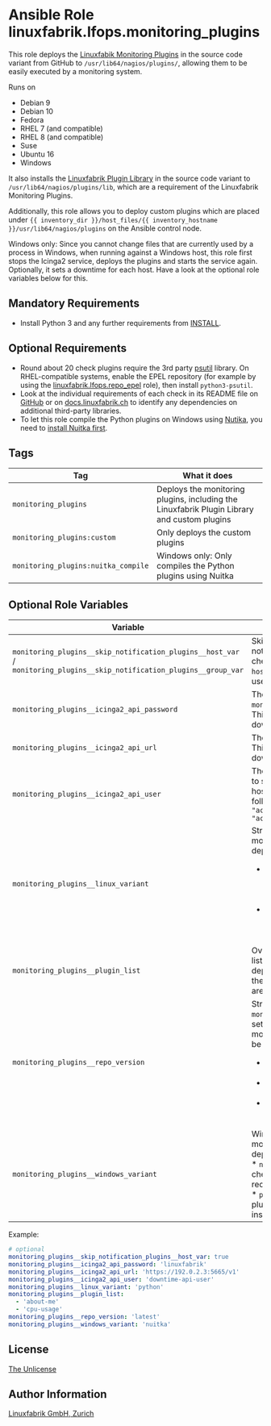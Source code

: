 # Ansible Role linuxfabrik.lfops.monitoring_plugins

This role deploys the [Linuxfabik Monitoring Plugins](https://github.com/Linuxfabrik/monitoring-plugins) in the source code variant from GitHub to `/usr/lib64/nagios/plugins/`, allowing them to be easily executed by a monitoring system.

Runs on

* Debian 9
* Debian 10
* Fedora
* RHEL 7 (and compatible)
* RHEL 8 (and compatible)
* Suse
* Ubuntu 16
* Windows

It also installs the [Linuxfabrik Plugin Library](https://github.com/Linuxfabrik/monitoring-plugins) in the source code variant to `/usr/lib64/nagios/plugins/lib`, which are a requirement of the Linuxfabrik Monitoring Plugins.

Additionally, this role allows you to deploy custom plugins which are placed under `{{ inventory_dir }}/host_files/{{ inventory_hostname }}/usr/lib64/nagios/plugins` on the Ansible control node.

Windows only: Since you cannot change files that are currently used by a process in Windows, when running against a Windows host, this role first stops the Icinga2 service, deploys the plugins and starts the service again. Optionally, it sets a downtime for each host. Have a look at the optional role variables below for this.


## Mandatory Requirements

* Install Python 3 and any further requirements from [INSTALL](https://github.com/Linuxfabrik/monitoring-plugins/blob/main/INSTALL.rst#python-run-from-source-code).


## Optional Requirements

* Round about 20 check plugins require the 3rd party [psutil](https://psutil.readthedocs.io/en/latest/) library. On RHEL-compatible systems, enable the EPEL repository (for example by using the [linuxfabrik.lfops.repo_epel](https://github.com/Linuxfabrik/lfops/tree/main/roles/repo_epel) role), then install `python3-psutil`.
* Look at the individual requirements of each check in its README file on [GitHub](https://github.com/Linuxfabrik/monitoring-plugins) or on [docs.linuxfabrik.ch](https://docs.linuxfabrik.ch/monitoring-plugins/000-check-plugins.html) to identify any dependencies on additional third-party libraries.
* To let this role compile the Python plugins on Windows using [Nutika](https://nuitka.net/), you need to [install Nuitka first](https://nuitka.net/doc/download.html#pypi).


## Tags

| Tag                                 | What it does                                                                                |
| ---                                 | ------------                                                                                |
| `monitoring_plugins`                | Deploys the monitoring plugins, including the Linuxfabrik Plugin Library and custom plugins |
| `monitoring_plugins:custom`         | Only deploys the custom plugins                                                             |
| `monitoring_plugins:nuitka_compile` | Windows only: Only compiles the Python plugins using Nuitka                                 |


## Optional Role Variables

| Variable | Description | Default Value |
| -------- | ----------- | ------------- |
| `monitoring_plugins__skip_notification_plugins__host_var` / `monitoring_plugins__skip_notification_plugins__group_var` | Skips the deployment of the notification-plugins (in addition to the check-plugins). For the usage in `host_vars` / `group_vars` (can only be used in one group at a time). | `true` |
| `monitoring_plugins__icinga2_api_password` | The password of the `monitoring_plugins__icinga2_api_user`. This is required to schedule a downtime for Windows hosts. | unset |
| `monitoring_plugins__icinga2_api_url` | The address of the Icinga2 master API. This is required to schedule a downtime for Windows hosts. | unset |
| `monitoring_plugins__icinga2_api_user` | The Icinga2 API user. This is required to schedule a downtime for Windows hosts. Therefore, it needs to have the following permissions: `permissions = [ "actions/schedule-downtime", "actions/remove-downtime" ]` | unset |
| `monitoring_plugins__linux_variant` | String. Linux only. Which variant of the monitoring plugins should be deployed? Possible options:<ul><li>`package`: Deploy the packages with the checks compiled by pyinstaller. This does not require Python on the system.</li><li>`python`: Deploy the plugins as source code. This requires Python to be installed.</li></ul> | `'package'` |
| `monitoring_plugins__plugin_list` | Overwrite the automatically generated list of monitoring plugins that should be deployed. Note: This does not work for the compiled Nuitka plugins, as they are all packaged in a single zip-file. | unset |
| `monitoring_plugins__repo_version` | String. Linux only, and only if `monitoring_plugins__linux_variant` is set to `python`: Which version of the monitoring plugins source code should be deployed? Possible options: <ul><li>`latest`: The **latest stable** release. See the [Releases](https://github.com/Linuxfabrik/monitoring-plugins/releases).</li><li>`main`: The development version. Use with care.</li><li>A specific release, for example `2022030201`. See the [Releases](https://github.com/Linuxfabrik/monitoring-plugins/releases).</li></ul> | `'{{ lfops__monitoring_plugins_version \| default("latest") }}'` |
| `monitoring_plugins__windows_variant` | Windows only. Which variant of the monitoring plugins should be deployed? Possible options:<br> * `nuitka`: Deploy the nuitka-compiled checks (EXE files). This does not require Python on the system.<br> * `python`: Deploy the plain Python plugins. This requires Python to be installed on Windows. | `'nuitka'` |

Example:
```yaml
# optional
monitoring_plugins__skip_notification_plugins__host_var: true
monitoring_plugins__icinga2_api_password: 'linuxfabrik'
monitoring_plugins__icinga2_api_url: 'https://192.0.2.3:5665/v1'
monitoring_plugins__icinga2_api_user: 'downtime-api-user'
monitoring_plugins__linux_variant: 'python'
monitoring_plugins__plugin_list:
  - 'about-me'
  - 'cpu-usage'
monitoring_plugins__repo_version: 'latest'
monitoring_plugins__windows_variant: 'nuitka'
```


## License

[The Unlicense](https://unlicense.org/)


## Author Information

[Linuxfabrik GmbH, Zurich](https://www.linuxfabrik.ch)

